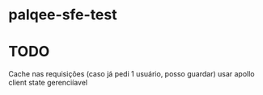 # palqee-sfe-test

# TODO
Cache nas requisições (caso já pedi 1 usuário, posso guardar)
usar apollo client
state gerenciíavel